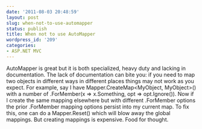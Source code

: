 ```yaml
---
date: '2011-08-03 20:48:59'
layout: post
slug: when-not-to-use-automapper
status: publish
title: When not to use AutoMapper
wordpress_id: '209'
categories:
- ASP.NET MVC
---
```


AutoMapper is great but it is both specialized, heavy duty and lacking in documentation. The lack of documentation can bite you: if you need to map two objects in different ways in different places things may not work as you expect. For example, say I have Mapper.CreateMap&lt;MyObject, MyObject&gt;() with a number of .ForMember(x =&gt; x.Something, opt =&gt; opt.Ignore()). Now if I create the same mapping elsewhere but with different .ForMember options the prior .ForMember mapping options persist into my current map. To fix this, one can do a Mapper.Reset() which will blow away the global mappings. But creating mappings is expensive. Food for thought.

